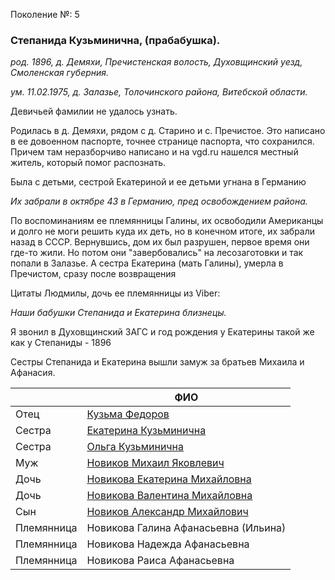Поколение №: 5

### Степанида Кузьминична, (прабабушка).

_род. 1896, д. Демяхи, Пречистенская волость, Духовщинский уезд, Смоленская губерния._

_ум. 11.02.1975, д. Залазье, Толочинского района, Витебской области._

Девичьей фамилии не удалось узнать.

Родилась в д. Демяхи, рядом с д. Старино и с. Пречистое. Это написано в ее довоенном паспорте, точнее странице 
паспорта, что сохранился. Причем там неразборчиво написано и на vgd.ru нашелся местный житель, который 
помог распознать.

Была с детьми, сестрой Екатериной и ее детьми угнана в Германию

_Их забрали в октябре 43 в Германию, пред освобождением района._

По воспоминаниям ее племянницы Галины, их освободили Американцы и долго не моги решить куда их деть, но в конечном 
итоге, их забрали назад в СССР. Вернувшись, дом их был разрушен, первое время они где-то жили. Но потом 
они "завербовались" на лесозаготовки и так попали в Залазье. А сестра Екатерина (мать Галины), 
умерла в Пречистом, сразу после возвращения

Цитаты Людмилы, дочь ее племянницы из Viber: 

_Наши бабушки Степанида и Екатерина близнецы._ 

Я звонил в Духовщинский ЗАГС и год рождения у 
Екатерины такой же как у Степаниды - 1896

Сестры Степанида и Екатерина вышли замуж за братьев Михаила и Афанасия.

|             | ФИО                                                                         |
|-------------|-----------------------------------------------------------------------------|
| Отец        | [Кузьма Федоров](/ancestors/4-Кузьма-Федоров)                               |
| Сестра      | [Екатерина Кузьминична](/ancestors/5-Екатерина-Кузьминична)                 |
| Сестра      | [Ольга Кузьминична](/ancestors/5-Ольга-Кузьминична)                         |
 | Муж         | [Новиков Михаил Яковлевич](/ancestors/5-Новиков-Михаил-Яковлевич)           |
 | Дочь        | [Новикова Екатерина Михайловна](/ancestors/6-Новикова-Екатерина-Михайловна) |
 | Дочь        | [Новикова Валентина Михайловна](/ancestors/6-Новикова-Валентина-Михайловна) |
 | Сын         | [Новиков Александр Михайлович](/ancestors/6-Новиков-Александр-Михайлович)   |
| Племянница  | Новикова Галина Афанасьевна (Ильина)                                        |
| Племянница  | Новикова Надежда Афанасьевна                                                |
| Племянница  | Новикова Раиса Афанасьевна                                                  |

